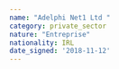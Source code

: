 ```yaml
---
name: "Adelphi Net1 Ltd "
category: private_sector
nature: "Entreprise"
nationality: IRL
date_signed: '2018-11-12'
---
```

    